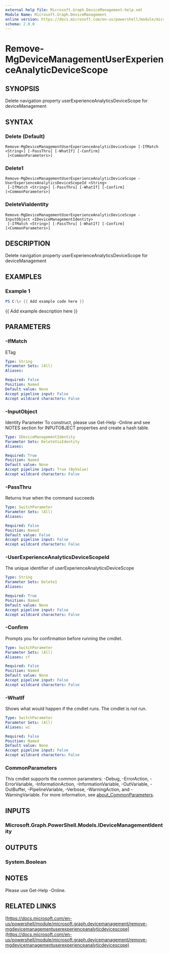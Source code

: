 ```yaml
---
external help file: Microsoft.Graph.DeviceManagement-help.xml
Module Name: Microsoft.Graph.DeviceManagement
online version: https://docs.microsoft.com/en-us/powershell/module/microsoft.graph.devicemanagement/remove-mgdevicemanagementuserexperienceanalyticdevicescope
schema: 2.0.0
---
```


# Remove-MgDeviceManagementUserExperienceAnalyticDeviceScope

## SYNOPSIS
Delete navigation property userExperienceAnalyticsDeviceScope for deviceManagement

## SYNTAX

### Delete (Default)
```
Remove-MgDeviceManagementUserExperienceAnalyticDeviceScope [-IfMatch <String>] [-PassThru] [-WhatIf] [-Confirm]
 [<CommonParameters>]
```

### Delete1
```
Remove-MgDeviceManagementUserExperienceAnalyticDeviceScope -UserExperienceAnalyticsDeviceScopeId <String>
 [-IfMatch <String>] [-PassThru] [-WhatIf] [-Confirm] [<CommonParameters>]
```

### DeleteViaIdentity
```
Remove-MgDeviceManagementUserExperienceAnalyticDeviceScope -InputObject <IDeviceManagementIdentity>
 [-IfMatch <String>] [-PassThru] [-WhatIf] [-Confirm] [<CommonParameters>]
```

## DESCRIPTION
Delete navigation property userExperienceAnalyticsDeviceScope for deviceManagement

## EXAMPLES

### Example 1
```powershell
PS C:\> {{ Add example code here }}
```

{{ Add example description here }}

## PARAMETERS

### -IfMatch
ETag

```yaml
Type: String
Parameter Sets: (All)
Aliases:

Required: False
Position: Named
Default value: None
Accept pipeline input: False
Accept wildcard characters: False
```

### -InputObject
Identity Parameter
To construct, please use Get-Help -Online and see NOTES section for INPUTOBJECT properties and create a hash table.

```yaml
Type: IDeviceManagementIdentity
Parameter Sets: DeleteViaIdentity
Aliases:

Required: True
Position: Named
Default value: None
Accept pipeline input: True (ByValue)
Accept wildcard characters: False
```

### -PassThru
Returns true when the command succeeds

```yaml
Type: SwitchParameter
Parameter Sets: (All)
Aliases:

Required: False
Position: Named
Default value: False
Accept pipeline input: False
Accept wildcard characters: False
```

### -UserExperienceAnalyticsDeviceScopeId
The unique identifier of userExperienceAnalyticsDeviceScope

```yaml
Type: String
Parameter Sets: Delete1
Aliases:

Required: True
Position: Named
Default value: None
Accept pipeline input: False
Accept wildcard characters: False
```

### -Confirm
Prompts you for confirmation before running the cmdlet.

```yaml
Type: SwitchParameter
Parameter Sets: (All)
Aliases: cf

Required: False
Position: Named
Default value: None
Accept pipeline input: False
Accept wildcard characters: False
```

### -WhatIf
Shows what would happen if the cmdlet runs.
The cmdlet is not run.

```yaml
Type: SwitchParameter
Parameter Sets: (All)
Aliases: wi

Required: False
Position: Named
Default value: None
Accept pipeline input: False
Accept wildcard characters: False
```

### CommonParameters
This cmdlet supports the common parameters: -Debug, -ErrorAction, -ErrorVariable, -InformationAction, -InformationVariable, -OutVariable, -OutBuffer, -PipelineVariable, -Verbose, -WarningAction, and -WarningVariable. For more information, see [about_CommonParameters](http://go.microsoft.com/fwlink/?LinkID=113216).

## INPUTS

### Microsoft.Graph.PowerShell.Models.IDeviceManagementIdentity
## OUTPUTS

### System.Boolean
## NOTES
Please use Get-Help -Online.

## RELATED LINKS

[https://docs.microsoft.com/en-us/powershell/module/microsoft.graph.devicemanagement/remove-mgdevicemanagementuserexperienceanalyticdevicescope](https://docs.microsoft.com/en-us/powershell/module/microsoft.graph.devicemanagement/remove-mgdevicemanagementuserexperienceanalyticdevicescope)

